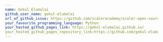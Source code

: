 ```yaml
---
name: Gokul_Elumalai
github_user_name: gokul-elumalai
url_of_github_issue: https://github.com/scaleracademy/scaler-open-source-september-challenge/issues/263
your_favourite_programming_language: Python
your_hosted_github_pages_link: https://gokul-elumalai.github.io/
your_hosted_github_pages_repository_link:https://github.com/gokul-elumalai/gokul-elumalai.github.io/
---
```

